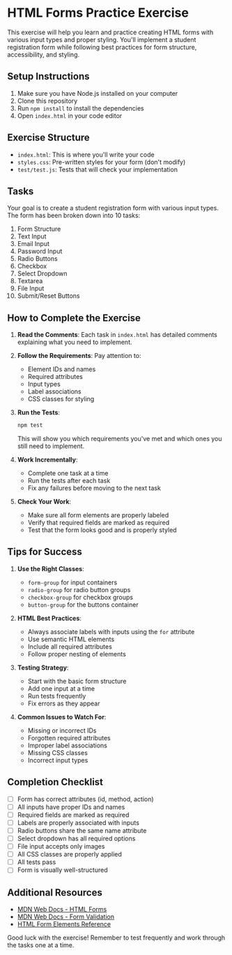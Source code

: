 # HTML Forms Practice Exercise

This exercise will help you learn and practice creating HTML forms with various input types and proper styling. You'll implement a student registration form while following best practices for form structure, accessibility, and styling.

## Setup Instructions

1. Make sure you have Node.js installed on your computer
2. Clone this repository
3. Run `npm install` to install the dependencies
4. Open `index.html` in your code editor

## Exercise Structure

- `index.html`: This is where you'll write your code
- `styles.css`: Pre-written styles for your form (don't modify)
- `test/test.js`: Tests that will check your implementation


## Tasks

Your goal is to create a student registration form with various input types. The form has been broken down into 10 tasks:

1. Form Structure
2. Text Input
3. Email Input
4. Password Input
5. Radio Buttons
6. Checkbox
7. Select Dropdown
8. Textarea
9. File Input
10. Submit/Reset Buttons

## How to Complete the Exercise

1. **Read the Comments**: Each task in `index.html` has detailed comments explaining what you need to implement.

2. **Follow the Requirements**: Pay attention to:
   - Element IDs and names
   - Required attributes
   - Input types
   - Label associations
   - CSS classes for styling

3. **Run the Tests**: 
   ```bash
   npm test
   ```
   This will show you which requirements you've met and which ones you still need to implement.

4. **Work Incrementally**:
   - Complete one task at a time
   - Run the tests after each task
   - Fix any failures before moving to the next task

5. **Check Your Work**:
   - Make sure all form elements are properly labeled
   - Verify that required fields are marked as required
   - Test that the form looks good and is properly styled

## Tips for Success

1. **Use the Right Classes**:
   - `form-group` for input containers
   - `radio-group` for radio button groups
   - `checkbox-group` for checkbox groups
   - `button-group` for the buttons container

2. **HTML Best Practices**:
   - Always associate labels with inputs using the `for` attribute
   - Use semantic HTML elements
   - Include all required attributes
   - Follow proper nesting of elements

3. **Testing Strategy**:
   - Start with the basic form structure
   - Add one input at a time
   - Run tests frequently
   - Fix errors as they appear

4. **Common Issues to Watch For**:
   - Missing or incorrect IDs
   - Forgotten required attributes
   - Improper label associations
   - Missing CSS classes
   - Incorrect input types

## Completion Checklist

- [ ] Form has correct attributes (id, method, action)
- [ ] All inputs have proper IDs and names
- [ ] Required fields are marked as required
- [ ] Labels are properly associated with inputs
- [ ] Radio buttons share the same name attribute
- [ ] Select dropdown has all required options
- [ ] File input accepts only images
- [ ] All CSS classes are properly applied
- [ ] All tests pass
- [ ] Form is visually well-structured

## Additional Resources

- [MDN Web Docs - HTML Forms](https://developer.mozilla.org/en-US/docs/Learn/Forms)
- [MDN Web Docs - Form Validation](https://developer.mozilla.org/en-US/docs/Learn/Forms/Form_validation)
- [HTML Form Elements Reference](https://developer.mozilla.org/en-US/docs/Web/HTML/Element#forms)

Good luck with the exercise! Remember to test frequently and work through the tasks one at a time.
